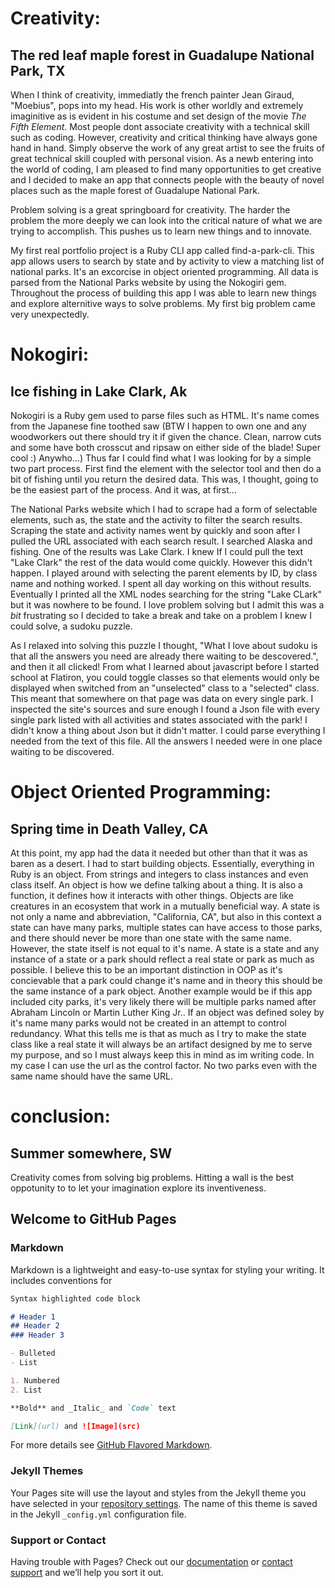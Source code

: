 # Creativity: 
## The red leaf maple forest in Guadalupe National Park, TX

When I think of creativity, immediatly the french painter Jean Giraud, "Moebius", pops into my head. His work is other worldly and extremely imaginitive as is evident in his costume and set design of the movie _The Fifth Element_. Most people dont associate creativity with a technical skill such as coding. However, creativity and critical thinking have always gone hand in hand. Simply observe the work of any great artist to see the fruits of great technical skill coupled with personal vision. As a newb entering into the world of coding, I am pleased to find many opportunities to get creative and I decided to make an app that connects people with the beauty of novel places such as the maple forest of Guadalupe National Park.

Problem solving is a great springboard for creativity. The harder the problem the more deeply we can look into the critical nature of what we are trying to accomplish. This pushes us to learn new things and to innovate.

My first real portfolio project is a Ruby CLI app called find-a-park-cli. This app allows users to search by state and by activity to view a matching list of national parks. It's an excorcise in object oriented programming. All data is parsed from the National Parks website by using the Nokogiri gem. Throughout the process of building this app I was able to learn new things and explore alternitive ways to solve problems. My first big problem came very unexpectedly.

 

# Nokogiri: 
## Ice fishing in Lake Clark, Ak 
Nokogiri is a Ruby gem used to parse files such as HTML. It's name comes from the Japanese fine toothed saw (BTW I happen to own one and any woodworkers out there should try it if given the chance. Clean, narrow cuts and some have both crosscut and ripsaw on either side of the blade! Super cool :) Anywho...) Thus far I could find what I was looking for by a simple two part process. First find the element with the selector tool and then do a bit of fishing until you return the desired data. This was, I thought, going to be the easiest part of the process. And it was, at first... 

The National Parks website which I had to scrape had a form of selectable elements, such as, the state and the activity to filter the search results. Scraping the state and activity names went by quickly and soon after I pulled the URL associated with each search result. I searched Alaska and fishing. One of the results was Lake Clark. I knew If I could pull the text "Lake Clark" the rest of the data would come quickly. However this didn't happen. I played around with selecting the parent elements by ID, by class name and nothing worked. I spent all day working on this without results. Eventually I printed all the XML nodes searching for the string "Lake CLark" but it was nowhere to be found. I love problem solving but I admit this was a _bit_ frustrating so I decided to take a break and take on a problem I knew I could solve, a sudoku puzzle.

As I relaxed into solving this puzzle I thought, "What I love about sudoku is that all the answers you need are already there waiting to be descovered.", and then it all clicked!
From what I learned about javascript before I started school at Flatiron, you could toggle classes so that elements would only be displayed when switched from an "unselected" class to a "selected" class. This meant that somewhere on that page was data on every single park. I inspected the site's sources and sure enough I found a Json file with every single park listed with all activities and states associated with the park! I didn't know a thing about Json but it didn't matter. I could parse everything I needed from the text of this file. All the answers I needed were in one place waiting to be discovered.


# Object Oriented Programming:
## Spring time in Death Valley, CA
At this point, my app had the data it needed but other than that it was as baren as a desert. I had to start building objects.
Essentially, everything in Ruby is an object. From strings and integers to class instances and even class itself. An object is how we define talking about a thing. It is also a function, it defines how it interacts with other things. Objects are like creatures in an ecosystem that work in a mutually beneficial way. A state is not only a name and abbreviation, "California, CA", but also in this context a state can have many parks, multiple states can have access to those parks, and there should never be more than one state with the same name. However, the state itself is not equal to it's name. A state is a state and any instance of a state or a park should reflect a real state or park as much as possible. I believe this to be an important distinction in OOP as it's concievable that a park could change it's name and in theory this should be the same instance of a park object. Another example would be if this app included city parks, it's very likely there will be multiple parks named after Abraham Lincoln or Martin Luther King Jr.. If an object was defined soley by it's name many parks would not be created in an attempt to control redundancy. What this tells me is that as much as I try to make the state class like a real state it will always be an artifact designed by me to serve my purpose, and so I must always keep this in mind as im writing code.
In my case I can use the url as the control factor. No two parks even with the same name should have the same URL.


# conclusion: 
## Summer somewhere, SW
Creativity comes from solving big problems. Hitting a wall is the best oppotunity to to let your imagination explore its inventiveness.
## Welcome to GitHub Pages



### Markdown

Markdown is a lightweight and easy-to-use syntax for styling your writing. It includes conventions for

```markdown
Syntax highlighted code block

# Header 1
## Header 2
### Header 3

- Bulleted
- List

1. Numbered
2. List

**Bold** and _Italic_ and `Code` text

[Link](url) and ![Image](src)
```

For more details see [GitHub Flavored Markdown](https://guides.github.com/features/mastering-markdown/).

### Jekyll Themes

Your Pages site will use the layout and styles from the Jekyll theme you have selected in your [repository settings](https://github.com/AustinRhoads/Enter_the_Wild_Coding_and_Creativity/settings). The name of this theme is saved in the Jekyll `_config.yml` configuration file.

### Support or Contact

Having trouble with Pages? Check out our [documentation](https://help.github.com/categories/github-pages-basics/) or [contact support](https://github.com/contact) and we’ll help you sort it out.

